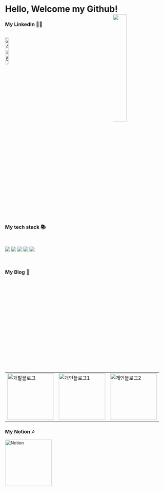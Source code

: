 <h1>Hello, Welcome my Github! <img align="right" src="https://user-images.githubusercontent.com/73818206/165729401-b2c26fc7-ebe5-49ea-9b8c-d196f4c7d587.JPG" height="30%" width="30%"> </h1>
   
<h3> My LinkedIn 👨‍💻 </h3> 
<br/>   
  <a href="https://www.linkedin.com/in/whddnjs1715/" title="개발 블로그">           
    <img alt="스크린샷 2024-03-01 10 55 39" src="https://github.com/whddnjs1715/whddnjs1715/assets/73818206/396af7ea-39ac-4359-b4d2-e5ac33c8d5cf" width="15%">
  </a>       
                 
<h3> My tech stack 📚</h3>                
<br/>         
<p>
  <img src="https://img.shields.io/badge/-React-222222?style=for-the-badge&logo=react">
  <img src="https://img.shields.io/badge/-JavaScript-%23F7DF1C?style=for-the-badge&logo=javascript&logoColor=000000&labelColor=%23FFCE5A&color=%23FFCE5A">
  <img src="https://img.shields.io/badge/-Next.js-222222?style=for-the-badge&logo=Next.js">   
  <img src="https://img.shields.io/badge/-TypeScript-007ACC?style=for-the-badge&logo=typescript&logoColor=white">
  <img src="https://img.shields.io/badge/-Git-F05032?style=for-the-badge&logo=git&logoColor=ffffff">
</p>
   
<br/>

<h3>My Blog 🎑</h3>
<table>
  <tbody>
    <tr>       
      <td>
        <a href="https://velog.io/@whddnjs1715" title="개발 블로그">    
          <img width="152" alt="개발블로그" src="https://user-images.githubusercontent.com/73818206/165735685-1603d730-dbe0-4b79-b7cc-a2b674d74004.png">
        </a>
      </td>
      <td>
        <a href="https://cafe.naver.com/woholfriends/30081" title="개인블로그1">
          <img width="152" alt="개인블로그1" src="https://user-images.githubusercontent.com/73818206/173187434-d7c67a1c-9736-4958-99d3-65cad1ca49dc.JPG">
        </a>
      </td>
      <td>
        <a href="https://cafe.naver.com/woholfriends/27482" title="개인블로그2">
          <img width="152" alt="개인블로그2" src="https://user-images.githubusercontent.com/73818206/173187295-74d9e3dd-9744-462b-a5f6-f38603e8dab7.jpeg">
        </a>
      </td>
    </tr>
  </tbody>
</table>

<h3>My Notion 🎶</h3>
  <a href="https://www.notion.so/2-2-8edca103f948438f9f53cf17dea14704" title="Notion">
    <img width="152" alt="Notion" src="https://user-images.githubusercontent.com/73818206/166163279-9a2f83e3-3650-414e-9fa2-4c1471371960.png">
  </a>


